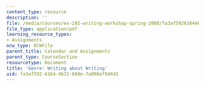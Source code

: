 ```yaml
---
content_type: resource
description: ''
file: /media/courses/es-292-writing-workshop-spring-2008/fa3af59261644631660e7a008ef0d4d1_MITES_292S08_ses1_asgn.pdf
file_type: application/pdf
learning_resource_types:
- Assignments
ocw_type: OCWFile
parent_title: Calendar and Assignments
parent_type: CourseSection
resourcetype: Document
title: 'Genre: Writing about Writing'
uid: fa3af592-6164-4631-660e-7a008ef0d4d1
---
```

